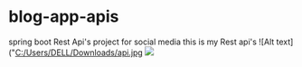 # blog-app-apis
spring boot Rest Api's project for  social media 
<h>this is my Rest api's</h>
![Alt text]("[C:/Users/DELL/Downloads/api.jpg](https://github.com/JagdeeshSinghRajpoot/blog-app-apis/blob/main/images/2222bad0-ec38-41cb-982b-110da1a87259.jpg")
<img src="C:/Users/DELL/Downloads/api.jpg">


